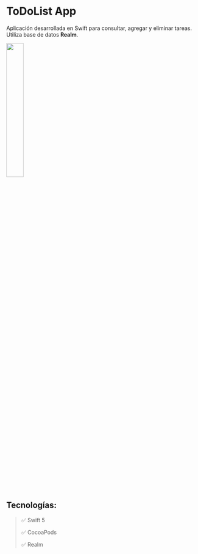 # ToDoList App
Aplicación desarrollada en Swift para consultar, agregar y eliminar tareas. Utiliza base de datos **Realm**.

<img src="https://user-images.githubusercontent.com/76822966/123555526-9d533e80-d786-11eb-8f7a-2f0569c9da8a.gif" width="30%"/>


 ## Tecnologías:
 > :white_check_mark: Swift 5
 >
 > :white_check_mark: CocoaPods
 >
 > :white_check_mark: Realm
 >
